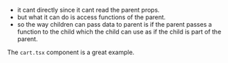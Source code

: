 - it cant directly since it cant read the parent props.
- but what it can do is access functions of the parent.
- so the way children can pass data to parent is if the parent passes a function to the child which the child can use as if the child is part of the parent.

The `cart.tsx` component is a great example.

